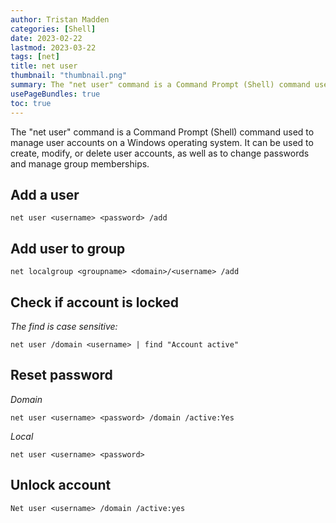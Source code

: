```yaml
---
author: Tristan Madden
categories: [Shell]
date: 2023-02-22
lastmod: 2023-03-22
tags: [net]
title: net user
thumbnail: "thumbnail.png"
summary: The "net user" command is a Command Prompt (Shell) command used to manage user accounts on a Windows operating system. It can be used to create, modify, or delete user accounts, as well as to change passwords and manage group memberships.
usePageBundles: true
toc: true
---
```


The "net user" command is a Command Prompt (Shell) command used to manage user accounts on a Windows operating system. It can be used to create, modify, or delete user accounts, as well as to change passwords and manage group memberships.

## Add a user

```Shell
net user <username> <password> /add
```

## Add user to group

```Shell
net localgroup <groupname> <domain>/<username> /add
```

## Check if account is locked

_The find is case sensitive:_

```Shell
net user /domain <username> | find "Account active"
```

## Reset password
_Domain_
```Shell
net user <username> <password> /domain /active:Yes
```
_Local_
```Shell
net user <username> <password>
```

## Unlock account

```Shell
Net user <username> /domain /active:yes
```